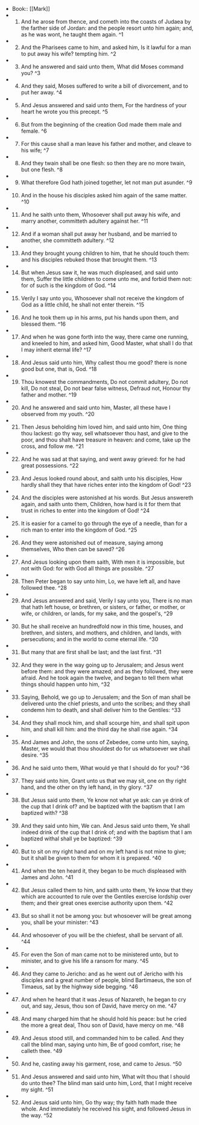 - Book:: [[Mark]]
- 1. And he arose from thence, and cometh into the coasts of Judaea by the farther side of Jordan: and the people resort unto him again; and, as he was wont, he taught them again. ^1
- 2. And the Pharisees came to him, and asked him, Is it lawful for a man to put away his wife? tempting him. ^2
- 3. And he answered and said unto them, What did Moses command you? ^3
- 4. And they said, Moses suffered to write a bill of divorcement, and to put her away. ^4
- 5. And Jesus answered and said unto them, For the hardness of your heart he wrote you this precept. ^5
- 6. But from the beginning of the creation God made them male and female. ^6
- 7. For this cause shall a man leave his father and mother, and cleave to his wife; ^7
- 8. And they twain shall be one flesh: so then they are no more twain, but one flesh. ^8
- 9. What therefore God hath joined together, let not man put asunder. ^9
- 10. And in the house his disciples asked him again of the same matter. ^10
- 11. And he saith unto them, Whosoever shall put away his wife, and marry another, committeth adultery against her. ^11
- 12. And if a woman shall put away her husband, and be married to another, she committeth adultery. ^12
- 13. And they brought young children to him, that he should touch them: and his disciples rebuked those that brought them. ^13
- 14. But when Jesus saw it, he was much displeased, and said unto them, Suffer the little children to come unto me, and forbid them not: for of such is the kingdom of God. ^14
- 15. Verily I say unto you, Whosoever shall not receive the kingdom of God as a little child, he shall not enter therein. ^15
- 16. And he took them up in his arms, put his hands upon them, and blessed them. ^16
- 17. And when he was gone forth into the way, there came one running, and kneeled to him, and asked him, Good Master, what shall I do that I may inherit eternal life? ^17
- 18. And Jesus said unto him, Why callest thou me good? there is none good but one, that is, God. ^18
- 19. Thou knowest the commandments, Do not commit adultery, Do not kill, Do not steal, Do not bear false witness, Defraud not, Honour thy father and mother. ^19
- 20. And he answered and said unto him, Master, all these have I observed from my youth. ^20
- 21. Then Jesus beholding him loved him, and said unto him, One thing thou lackest: go thy way, sell whatsoever thou hast, and give to the poor, and thou shalt have treasure in heaven: and come, take up the cross, and follow me. ^21
- 22. And he was sad at that saying, and went away grieved: for he had great possessions. ^22
- 23. And Jesus looked round about, and saith unto his disciples, How hardly shall they that have riches enter into the kingdom of God! ^23
- 24. And the disciples were astonished at his words. But Jesus answereth again, and saith unto them, Children, how hard is it for them that trust in riches to enter into the kingdom of God! ^24
- 25. It is easier for a camel to go through the eye of a needle, than for a rich man to enter into the kingdom of God. ^25
- 26. And they were astonished out of measure, saying among themselves, Who then can be saved? ^26
- 27. And Jesus looking upon them saith, With men it is impossible, but not with God: for with God all things are possible. ^27
- 28. Then Peter began to say unto him, Lo, we have left all, and have followed thee. ^28
- 29. And Jesus answered and said, Verily I say unto you, There is no man that hath left house, or brethren, or sisters, or father, or mother, or wife, or children, or lands, for my sake, and the gospel's, ^29
- 30. But he shall receive an hundredfold now in this time, houses, and brethren, and sisters, and mothers, and children, and lands, with persecutions; and in the world to come eternal life. ^30
- 31. But many that are first shall be last; and the last first. ^31
- 32. And they were in the way going up to Jerusalem; and Jesus went before them: and they were amazed; and as they followed, they were afraid. And he took again the twelve, and began to tell them what things should happen unto him, ^32
- 33. Saying, Behold, we go up to Jerusalem; and the Son of man shall be delivered unto the chief priests, and unto the scribes; and they shall condemn him to death, and shall deliver him to the Gentiles: ^33
- 34. And they shall mock him, and shall scourge him, and shall spit upon him, and shall kill him: and the third day he shall rise again. ^34
- 35. And James and John, the sons of Zebedee, come unto him, saying, Master, we would that thou shouldest do for us whatsoever we shall desire. ^35
- 36. And he said unto them, What would ye that I should do for you? ^36
- 37. They said unto him, Grant unto us that we may sit, one on thy right hand, and the other on thy left hand, in thy glory. ^37
- 38. But Jesus said unto them, Ye know not what ye ask: can ye drink of the cup that I drink of? and be baptized with the baptism that I am baptized with? ^38
- 39. And they said unto him, We can. And Jesus said unto them, Ye shall indeed drink of the cup that I drink of; and with the baptism that I am baptized withal shall ye be baptized: ^39
- 40. But to sit on my right hand and on my left hand is not mine to give; but it shall be given to them for whom it is prepared. ^40
- 41. And when the ten heard it, they began to be much displeased with James and John. ^41
- 42. But Jesus called them to him, and saith unto them, Ye know that they which are accounted to rule over the Gentiles exercise lordship over them; and their great ones exercise authority upon them. ^42
- 43. But so shall it not be among you: but whosoever will be great among you, shall be your minister: ^43
- 44. And whosoever of you will be the chiefest, shall be servant of all. ^44
- 45. For even the Son of man came not to be ministered unto, but to minister, and to give his life a ransom for many. ^45
- 46. And they came to Jericho: and as he went out of Jericho with his disciples and a great number of people, blind Bartimaeus, the son of Timaeus, sat by the highway side begging. ^46
- 47. And when he heard that it was Jesus of Nazareth, he began to cry out, and say, Jesus, thou son of David, have mercy on me. ^47
- 48. And many charged him that he should hold his peace: but he cried the more a great deal, Thou son of David, have mercy on me. ^48
- 49. And Jesus stood still, and commanded him to be called. And they call the blind man, saying unto him, Be of good comfort, rise; he calleth thee. ^49
- 50. And he, casting away his garment, rose, and came to Jesus. ^50
- 51. And Jesus answered and said unto him, What wilt thou that I should do unto thee? The blind man said unto him, Lord, that I might receive my sight. ^51
- 52. And Jesus said unto him, Go thy way; thy faith hath made thee whole. And immediately he received his sight, and followed Jesus in the way. ^52

